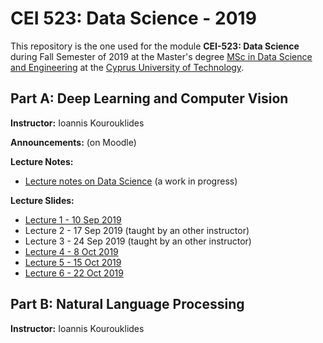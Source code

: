 # CEI 523: Data Science - 2019

This repository is the one used for the module __CEI-523: Data Science__ during Fall Semester of 2019 at the Master's degree [MSc in Data Science and Engineering](https://www.cut.ac.cy/faculties/fet/eecei/module-description/modules-msc-data-science-and-engineering/?languageId=1) at the [Cyprus University of Technology](https://www.cut.ac.cy/).


## Part A: Deep Learning and Computer Vision

__Instructor:__ Ioannis Kourouklides

__Announcements:__ (on Moodle)

__Lecture Notes:__

- [Lecture notes on Data Science](http://bit.ly/ds-lectures) (a work in progress)

__Lecture Slides:__

- [Lecture 1 - 10 Sep 2019](http://bit.ly/2kgOKUl)
- Lecture 2 - 17 Sep 2019 (taught by an other instructor)
- Lecture 3 - 24 Sep 2019 (taught by an other instructor)
- [Lecture 4 - 8 Oct 2019](http://bit.ly/2keBsrc)
- [Lecture 5 - 15 Oct 2019](http://bit.ly/2kGI8hW)
- [Lecture 6 - 22 Oct 2019](http://bit.ly/2lQL5wU)


## Part B: Natural Language Processing

__Instructor:__ Ioannis Kourouklides

